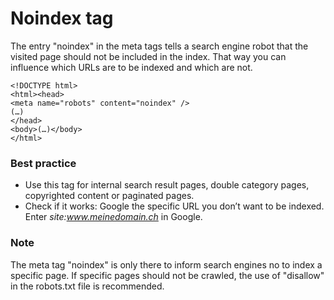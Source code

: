 # Noindex tag
The entry "noindex" in the meta tags tells a search engine robot that the visited page should not be included in the index. That way you can influence which URLs are to be indexed and which are not. 

```
<!DOCTYPE html>
<html><head>
<meta name="robots" content="noindex" />
(…)
</head>
<body>(…)</body>
</html>
```

### Best practice
* Use this tag for internal search result pages, double category pages, copyrighted content or paginated pages.
* Check if it works: Google the specific URL you don’t want to be indexed. Enter *site:www.meinedomain.ch* in Google.

### Note
The meta tag "noindex" is only there to inform search engines no to index a specific page. If specific pages should not be crawled, the use of "disallow" in the robots.txt file is recommended.
